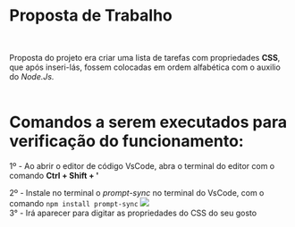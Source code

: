 <h1> Proposta de Trabalho</h1>
<br>
<p> Proposta do projeto era criar uma lista de tarefas com propriedades <strong>CSS</strong>, que após inseri-lás, fossem colocadas em ordem alfabética com o auxilio do <i>Node.Js.</i>
<br>
<br>
<h1>Comandos a serem executados para verificação do funcionamento:</h1>

1º - Ao abrir o editor de código VsCode, abra o terminal do editor com o comando <strong>Ctrl + Shift + '</strong>
<br>

2º - Instale no terminal o <i>prompt-sync</i> no terminal do VsCode, com o comando <code>npm install prompt-sync</code>
<img src="https://user-images.githubusercontent.com/113181292/214467791-a245ad14-5309-4255-af68-765577342ff0.png">
<br>
 3° - Irá aparecer para digitar as propriedades do CSS do seu gosto